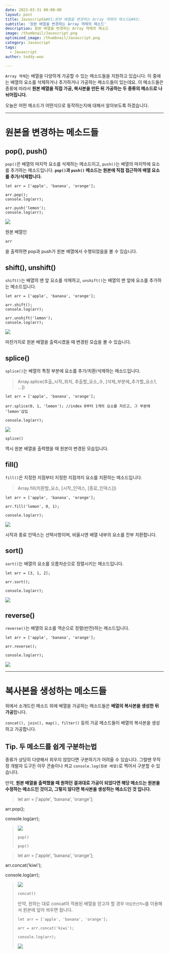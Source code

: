 ```yaml
---
date: 2023-03-31 00:00:00
layout: post
title: Javascript&#91;원본 배열을 변경하는 Array 객체의 메소드&#93; 
subtitle: '원본 배열을 변경하는 Array 객체의 메소드'
description: 원본 배열을 변경하는 Array 객체의 메소드
image: /thumbnail/Javascript.png
optimized_image: /thumbnail/Javascript.png
category: Javascript
tags:
  - Javascript
author: teddy-woo

---
```


`Array 객체`는 배열을 다양하게 가공할 수 있는 메소드들을 지원하고 있습니다. 이 중에는 배열의 요소를 삭제하거나 추가하거나 가공하는 메소드들이 있는데요. 이 메소드들은 종류에 따라서 **원본 배열을 직접 가공, 복사본을 만든 뒤 가공하는 두 종류의 메소드로 나뉘어집니다.**

오늘은 어떤 메소드가 어떤식으로 동작하는지에 대해서 알아보도록 하겠습니다.

---

# 원본을 변경하는 메소드들

## pop(), push()

`pop()`은 배열의 마지막 요소를 삭제하는 메소드이고, `push()`는 배열의 마지막에 요소를 추가하는 메소드입니다. **`pop()`과 `push()` 메소드는 원본에 직접 접근하여 배열 요소를 추가/삭제합니다.**

```
let arr = ['apple', 'banana', 'orange'];

arr.pop();
console.log(arr);

arr.push('lemon');
console.log(arr);
```

![](https://velog.velcdn.com/images/bami/post/8a91f51b-2ca6-44ff-9acc-e9b6cccbf427/image.png)

원본 배열인

```
arr
```

을 출력하면 pop과 push가 원본 배열에서 수행되었음을 볼 수 있습니다.

## shift(), unshift()

`shift()`는 배열의 맨 앞 요소를 삭제하고, `unshift()`는 배열의 맨 앞에 요소를 추가하는 메소드입니다.

```
let arr = ['apple', 'banana', 'orange'];

arr.shift();
console.log(arr);

arr.unshift('lemon');
console.log(arr);
```

![](https://velog.velcdn.com/images/bami/post/527236e9-8a31-4fed-a6f6-a7e81d94d64d/image.png)

마찬가지로 원본 배열을 출력시켰을 때 변경된 모습을 볼 수 있습니다.

## splice()

`splice()`는 배열의 특정 부분에 요소를 추가/치환/삭제하는 메소드입니다.

> Array.splice(추출_시작_위치, 추출할_요소_수, [삭제_부분에_추가할_요소1, ...])
> 

```
let arr = ['apple', 'banana', 'orange'];

arr.splice(0, 1, 'lemon'); //index 0부터 1개의 요소를 자르고, 그 부분에 'lemon'삽입

console.log(arr);
```

![](https://velog.velcdn.com/images/bami/post/d7ac6486-d46d-4acb-88ef-9c157a267f2b/image.png)

```
splice()
```

역시 원본 배열을 출력했을 때 원본이 변경된 모습입니다.

## fill()

`fill()`은 지정한 지점부터 지정한 지점까지 요소를 치환하는 메소드입니다.

> Array.fill(치환할_요소, [시작_인덱스, [종료_인덱스]])
> 

```
let arr = ['apple', 'banana', 'orange'];

arr.fill('lemon', 0, 1);

console.log(arr);
```

![](https://velog.velcdn.com/images/bami/post/d7a5b77d-2fb7-4620-be1d-84c4dbb4ab26/image.png)

시작과 종료 인덱스는 선택사항이며, 비울시엔 배열 내부의 요소를 전부 치환합니다.

## sort()

`sort()`는 배열의 요소를 오름차순으로 정렬시키는 메소드입니다.

```
let arr = [3, 1, 2];

arr.sort();

console.log(arr);
```

![](https://velog.velcdn.com/images/bami/post/ed9aa685-4f3d-4faf-97d2-657007958d1a/image.png)

## reverse()

`reverse()`는 배열의 요소를 역순으로 정렬(반전)하는 메소드입니다.

```
let arr = ['apple', 'banana', 'orange'];

arr.reverse();

console.log(arr);
```

![](https://velog.velcdn.com/images/bami/post/688cc08c-3950-48e0-a2b9-929010ededb8/image.png)

---

# 복사본을 생성하는 메소드들

위에서 소개드린 메소드 외에 배열을 가공하는 메소드들은 **배열의 복사본을 생성한 뒤 가공**합니다.

`concat(), join(), map(), filter()` 등의 가공 메소드들이 배열의 복사본을 생성하고 가공합니다.

## Tip. 두 메소드를 쉽게 구분하는법

종류가 상당히 다양해서 외우지 않았다면 구분하기가 어려울 수 있습니다. 그럴땐 무작정 개발자 도구든 아무 콘솔이나 켜고 `console.log(원본 배열)`로 찍어서 구분할 수 있습니다.

만약, **원본 배열을 출력했을 때 원하던 결과대로 가공이 되었다면 해당 메소드는 원본을 수정하는 메소드인 것이고, 그렇지 않다면 복사본을 생성하는 메소드인 것 입니다.**

> let arr = ['apple', 'banana', 'orange'];

arr.pop();

console.log(arr);
> 
> 
> ![](https://velog.velcdn.com/images/bami/post/041f46ac-c3a6-4f53-97d2-51a06da8cac0/image.png)
> 
> ```
> pop()
> ```
> 
> ```
> pop()
> ```
> 

> let arr = ['apple', 'banana', 'orange'];

arr.concat('kiwi');

console.log(arr);
> 
> 
> ![](https://velog.velcdn.com/images/bami/post/9fa083d8-2d30-40c1-8306-6d4c458083f6/image.png)
> 
> ```
> concat()
> ```
> 
> 만약, 원하는 대로 concat이 적용된 배열을 얻고자 할 경우 `대입연산자=`를 이용해서 원본에 덮어 씌우면 됩니다.
> 
> ```
> let arr = ['apple', 'banana', 'orange'];
> 
> arr = arr.concat('kiwi');
> 
> console.log(arr);
> ```
> 
> ![](https://velog.velcdn.com/images/bami/post/fee017c6-3693-4ab7-bbb4-e34fce628203/image.png)
>